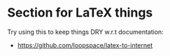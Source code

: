 
# Section for LaTeX things

Try using this to keep things DRY w.r.t documentation:
 - <https://github.com/loopspace/latex-to-internet>
